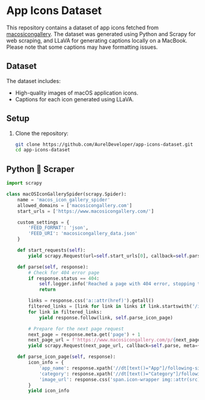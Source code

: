 # App Icons Dataset

This repository contains a dataset of app icons fetched from [macosicongallery](https://macosicongallery.com). The dataset was generated using Python and Scrapy for web scraping, and LLaVA for generating captions locally on a MacBook. Please note that some captions may have formatting issues.

## Dataset

The dataset includes:
- High-quality images of macOS application icons.
- Captions for each icon generated using LLaVA.

## Setup

1. Clone the repository:
    ```bash
    git clone https://github.com/AurelDeveloper/app-icons-dataset.git
    cd app-icons-dataset
    ```

## Python 🐍 Scraper

```python
import scrapy

class macOSIconGallerySpider(scrapy.Spider):
    name = 'macos_icon_gallery_spider'
    allowed_domains = ['macosicongallery.com']
    start_urls = ['https://www.macosicongallery.com/']

    custom_settings = {
        'FEED_FORMAT': 'json',
        'FEED_URI': 'macosicongallery_data.json'
    }

    def start_requests(self):
        yield scrapy.Request(url=self.start_urls[0], callback=self.parse, meta={'page': 1})

    def parse(self, response):
        # Check for 404 error page
        if response.status == 404:
            self.logger.info('Reached a page with 404 error, stopping the spider.')
            return

        links = response.css('a::attr(href)').getall()
        filtered_links = [link for link in links if link.startswith('/icons/')]
        for link in filtered_links:
            yield response.follow(link, self.parse_icon_page)

        # Prepare for the next page request
        next_page = response.meta.get('page') + 1
        next_page_url = f'https://www.macosicongallery.com/p/{next_page}'
        yield scrapy.Request(next_page_url, callback=self.parse, meta={'page': next_page})

    def parse_icon_page(self, response):
        icon_info = {
            'app_name': response.xpath('//dt[text()="App"]/following-sibling::dd[1]/text()').get().strip(),
            'category': response.xpath('//dt[text()="Category"]/following-sibling::dd[1]/text()').get().strip(),
            'image_url': response.css('span.icon-wrapper img::attr(src)').get()
        }
        yield icon_info
```
